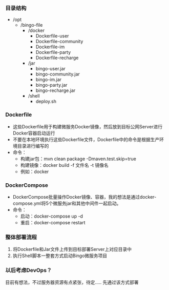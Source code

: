 ### 目录结构

- /opt
    - /bingo-file
        - /docker
            - Dockerfile-user
            - Dockerfile-community
            - Dockerfile-im
            - Dockerfile-party
            - Dockerfile-recharge
        - /jar
            - bingo-user.jar
            - bingo-community.jar
            - bingo-im.jar
            - bingo-party.jar
            - bingo-recharge.jar
        - /shell
            - deploy.sh

### Dockerfile

- 这些Dockerfile用于构建微服务Docker镜像，然后放到目标公网Server进行Docker容器启动运行
- 不要在本地环境执行这些Dockerfile文件，Dockerfile中的命令是根据生产环境目录进行编写的
- 命令：
    - 构建jar包：mvn clean package -Dmaven.test.skip=true
    - 构建镜像：docker build -f 文件名 -t 镜像名
    - 例如：docker

### DockerCompose

- DockerCompose批量操作Docker镜像、容器，我的想法是通过docker-compose.yml将5个微服务jar和其他中间件一起启动。
- 命令：
    - 启动：docker-compose up -d
    - 重启：docker-compose restart

### 整体部署流程

1. 将Dockerfile和Jar文件上传到目标部署Server上对应目录中
2. 执行Shell脚本一整套方式启动Bingo微服务项目

### 以后考虑DevOps？

目前有想法，不过服务器资源有点紧张，待定..... 先通过该方式部署